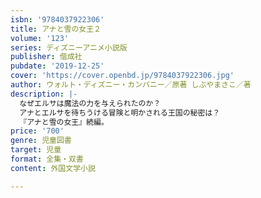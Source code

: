 ```yaml
---
isbn: '9784037922306'
title: アナと雪の女王２
volume: '123'
series: ディズニーアニメ小説版
publisher: 偕成社
pubdate: '2019-12-25'
cover: 'https://cover.openbd.jp/9784037922306.jpg'
author: ウォルト・ディズニー・カンパニー／原著 しぶやまさこ／著
description: |-
  なぜエルサは魔法の力を与えられたのか？
  アナとエルサを待ちうける冒険と明かされる王国の秘密は？
  『アナと雪の女王』続編。
price: '700'
genre: 児童図書
target: 児童
format: 全集・双書
content: 外国文学小説

---
```

